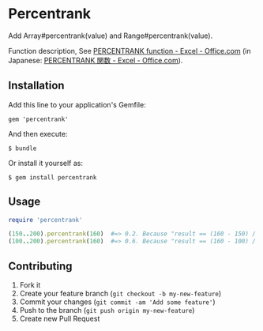 # Percentrank

Add Array#percentrank(value) and Range#percentrank(value).

Function description, See [PERCENTRANK function - Excel - Office.com](http://office.microsoft.com/en-us/excel-help/percentrank-function-HP010335656.aspx)
(in Japanese: [PERCENTRANK 関数 - Excel - Office.com](http://office.microsoft.com/ja-jp/excel-help/HP010335656.aspx)).

## Installation

Add this line to your application's Gemfile:

    gem 'percentrank'

And then execute:

    $ bundle

Or install it yourself as:

    $ gem install percentrank

## Usage

```ruby
require 'percentrank'

(150..200).percentrank(160)  #=> 0.2. Because "result == (160 - 150) / (200 - 150)".
(100..200).percentrank(160)  #=> 0.6. Because "result == (160 - 100) / (200 - 100)".
```

## Contributing

1. Fork it
2. Create your feature branch (`git checkout -b my-new-feature`)
3. Commit your changes (`git commit -am 'Add some feature'`)
4. Push to the branch (`git push origin my-new-feature`)
5. Create new Pull Request
